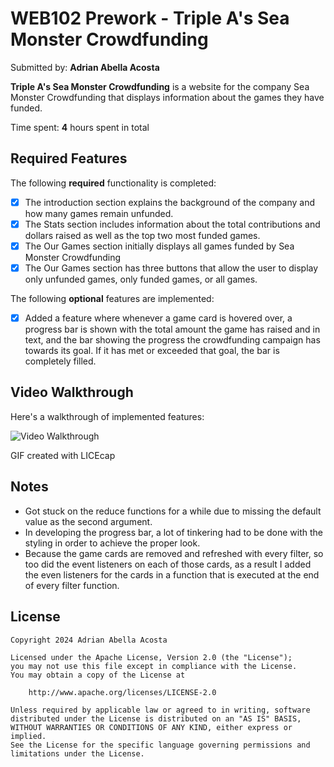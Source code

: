 # WEB102 Prework - Triple A's Sea Monster Crowdfunding

Submitted by: **Adrian Abella Acosta**

**Triple A's Sea Monster Crowdfunding** is a website for the company Sea Monster Crowdfunding that displays information about the games they have funded.

Time spent: **4** hours spent in total

## Required Features

The following **required** functionality is completed:

-   [x] The introduction section explains the background of the company and how many games remain unfunded.
-   [x] The Stats section includes information about the total contributions and dollars raised as well as the top two most funded games.
-   [x] The Our Games section initially displays all games funded by Sea Monster Crowdfunding
-   [x] The Our Games section has three buttons that allow the user to display only unfunded games, only funded games, or all games.

The following **optional** features are implemented:

-   [x] Added a feature where whenever a game card is hovered over, a progress bar is shown with the total amount the game has raised and in text, and the bar showing the progress the crowdfunding campaign has towards its goal. If it has met or exceeded that goal, the bar is completely filled.

## Video Walkthrough

Here's a walkthrough of implemented features:

<img src='http://i.imgur.com/link/to/your/gif/file.gif' title='Video Walkthrough' width='' alt='Video Walkthrough' />

<!-- Replace this with whatever GIF tool you used! -->

GIF created with LICEcap

<!-- Recommended tools:
[Kap](https://getkap.co/) for macOS
[ScreenToGif](https://www.screentogif.com/) for Windows
[peek](https://github.com/phw/peek) for Linux. -->

## Notes

-   Got stuck on the reduce functions for a while due to missing the default value
    as the second argument.
-   In developing the progress bar, a lot of tinkering had to be done with the styling in order to achieve the proper look.
-   Because the game cards are removed and refreshed with every filter, so too did the event listeners on each of those cards, as a result I added the even listeners for the cards in a function that is executed at the end of every filter function.

## License

    Copyright 2024 Adrian Abella Acosta

    Licensed under the Apache License, Version 2.0 (the "License");
    you may not use this file except in compliance with the License.
    You may obtain a copy of the License at

        http://www.apache.org/licenses/LICENSE-2.0

    Unless required by applicable law or agreed to in writing, software
    distributed under the License is distributed on an "AS IS" BASIS,
    WITHOUT WARRANTIES OR CONDITIONS OF ANY KIND, either express or implied.
    See the License for the specific language governing permissions and
    limitations under the License.
